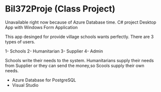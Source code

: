 # Bil372Proje (Class Project)
Unavailable right now because of Azure Database time.
C# project
Desktop App with Windows Form Application

This app desinged for provide village schools wants perfectly. There are 3 types of users. 

1- Schools
2- Humanitarian
3- Supplier 
4- Admin

Schools write their needs to the system.  Humanitarians supply their needs from Supplier or they can send the money,so Scools supply their own needs.

- Azure Database for PostgreSQL
- Visual Studio
